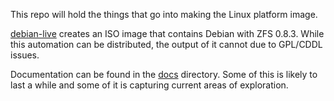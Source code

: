 This repo will hold the things that go into making the Linux platform image.

[debian-live](tools/debian-live) creates an ISO image that contains Debian with
ZFS 0.8.3.  While this automation can be distributed, the output of it cannot
due to GPL/CDDL issues.

Documentation can be found in the [docs](docs) directory.  Some of this is likely
to last a while and some of it is capturing current areas of exploration.
